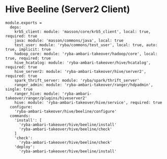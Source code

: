 
# Hive Beeline (Server2 Client)

    module.exports =
      deps:
        krb5_client: module: 'masson/core/krb5_client', local: true, required: true
        java: module: 'masson/commons/java', local: true
        test_user: module: 'ryba/commons/test_user', local: true, auto: true, implicit: true
        hadoop_core: module: 'ryba-ambari-takeover/hadoop/core', local: true, required: true
        hive_hcatalog: module: 'ryba-ambari-takeover/hive/hcatalog', required: true
        hive_server2: module: 'ryba-ambari-takeover/hive/server2', required: true
        spark_thrift_server: module: 'ryba/spark/thrift_server'
        ranger_admin: module: 'ryba-ambari-takeover/ranger/hdpadmin', single: true
        ranger_hive: module: 'ryba-ambari-takeover/ranger/plugins/hiveserver2'
        hive: module: 'ryba-ambari-takeover/hive/service', required: true
      configure:
        'ryba-ambari-takeover/hive/beeline/configure'
      commands:
        'install': [
          'ryba-ambari-takeover/hive/beeline/install'
          'ryba-ambari-takeover/hive/beeline/check'
        ]
        'check':
          'ryba-ambari-takeover/hive/beeline/check'
        'deploy':
          'ryba-ambari-takeover/hive/beeline/install'
